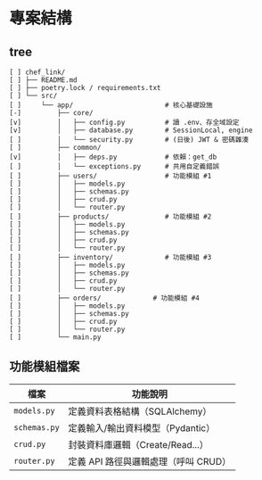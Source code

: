 # 專案結構

## tree

```
[ ] chef_link/
[ ] ├── README.md
[ ] ├── poetry.lock / requirements.txt
[ ] └── src/
[ ]     └── app/                       # 核心基礎設施
[-]         ├── core/
[v]         │   ├── config.py          # 讀 .env、存全域設定
[v]         │   ├── database.py        # SessionLocal, engine
[ ]         │   └── security.py        # (日後) JWT & 密碼雜湊
[ ]         ├── common/
[v]         │   ├── deps.py            # 依賴：get_db
[ ]         │   └── exceptions.py      # 共用自定義錯誤
[ ]         ├── users/                 # 功能模組 #1
[ ]         │   ├── models.py
[ ]         │   ├── schemas.py
[ ]         │   ├── crud.py
[ ]         │   └── router.py
[ ]         ├── products/              # 功能模組 #2
[ ]         │   ├── models.py
[ ]         │   ├── schemas.py
[ ]         │   ├── crud.py
[ ]         │   └── router.py
[ ]         ├── inventory/             # 功能模組 #3
[ ]         │   ├── models.py
[ ]         │   ├── schemas.py
[ ]         │   ├── crud.py
[ ]         │   └── router.py
[ ]         ├── orders/             # 功能模組 #4
[ ]         │   ├── models.py
[ ]         │   ├── schemas.py
[ ]         │   ├── crud.py
[ ]         │   └── router.py
[ ]         └── main.py
```

## 功能模組檔案

| 檔案         | 功能說明                             |
| ------------ | ------------------------------------ |
| `models.py`  | 定義資料表格結構（SQLAlchemy）       |
| `schemas.py` | 定義輸入/輸出資料模型（Pydantic）    |
| `crud.py`    | 封裝資料庫邏輯（Create/Read...）     |
| `router.py`  | 定義 API 路徑與邏輯處理（呼叫 CRUD） |
